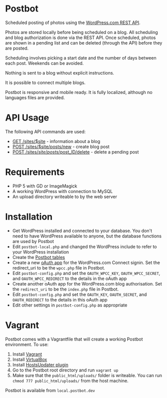 Postbot
=======

Scheduled posting of photos using the [WordPress.com REST API](https://developer.wordpress.com/docs/api/).

Photos are stored locally before being scheduled on a blog. All scheduling and blog authorization is done via the REST API. Once scheduled, photos are shown in a pending list and can be deleted (through the API) before they are posted.

Scheduling involves picking a start date and the number of days between each post. Weekends can be avoided.

Nothing is sent to a blog without explicit instructions.

It is possible to connect multiple blogs.

Postbot is responsive and mobile ready. It is fully localized, although no languages files are provided.

API Usage
=========

The following API commands are used:
- [GET /sites/$site](https://developer.wordpress.com/docs/api/1/get/sites/%24site/) - information about a blog
- [POST /sites/$site/posts/new](https://developer.wordpress.com/docs/api/1/post/sites/%24site/posts/new/) - create blog post
- [POST /sites/$site/posts/$post_ID/delete](https://developer.wordpress.com/docs/api/1/post/sites/%24site/posts/%24post_ID/delete/) - delete a pending post

Requirements
============

- PHP 5 with GD or ImageMagick
- A working WordPress with connection to MySQL
- An upload directory writeable to by the web server

Installation
============

- Get WordPress installed and connected to your database. You don't need to have WordPress available to anyone, but the database functions are used by Postbot
- Edit `postbot-local.php` and changed the WordPress include to refer to your WordPress installation
- Create the [Postbot tables](https://github.com/Automattic/Postbot/blob/master/postbot.sql)
- Create a new [oAuth app](https://developer.wordpress.com/apps/) for the WordPress.com Connect signin. Set the redirect_uri to be the `wpcc.php` file in Postbot.
- Edit `postbot-config.php` and set the `OAUTH_WPCC_KEY`, `OAUTH_WPCC_SECRET`, and `OAUTH_WPCC_REDIRECT` to the details in the oAuth app
- Create another oAuth app for the WordPress.com blog authorisation. Set the `redirect_uri` to be the `index.php` file in Postbot.
- Edit `postbot-config.php` and set the `OAUTH_KEY`, `OAUTH_SECRET`, and `OAUTH_REDIRECT` to the details in this oAuth app
- Edit other settings in `postbot-config.php` as appropriate

Vagrant
=======

Postbot comes with a Vagrantfile that will create a working Postbot environment. To use:

1. Install [Vagrant](http://www.vagrantup.com/)
2. Install [VirtualBox](https://www.virtualbox.org)
3. Install [HostsUpdater plugin](https://github.com/cogitatio/vagrant-hostsupdater)
4. Go to the Postbot root directory and run `vagrant up`
5. Make sure that the `public_html/uploads/` folder is writeable. You can run `chmod 777 public_html/uploads/` from the host machine.

Postbot is available from `local.postbot.dev`
